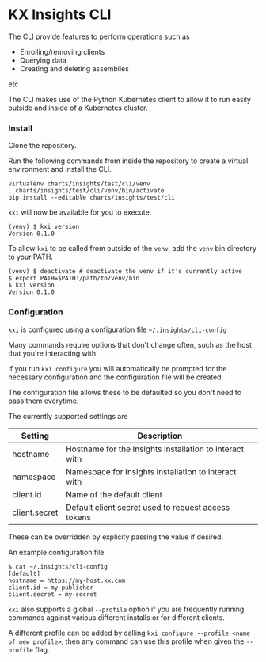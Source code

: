 # KX Insights CLI

The CLI provide features to perform operations such as

* Enrolling/removing clients
* Querying data
* Creating and deleting assemblies

etc

The CLI makes use of the Python Kubernetes client to allow it to run easily outside and inside of a Kubernetes cluster.

### Install

Clone the repository.

Run the following commands from inside the repository to create a virtual environment and install the CLI.

```shell-session
virtualenv charts/insights/test/cli/venv
. charts/insights/test/cli/venv/bin/activate
pip install --editable charts/insights/test/cli
```

`kxi` will now be available for you to execute.

```shell-session
(venv) $ kxi version
Version 0.1.0
```

To allow `kxi` to be called from outside of the `venv`, add the `venv` bin directory to your PATH.

```
(venv) $ deactivate # deactivate the venv if it's currently active
$ export PATH=$PATH:/path/to/venv/bin
$ kxi version
Version 0.1.0
```

### Configuration

`kxi` is configured using a configuration file `~/.insights/cli-config`

Many commands require options that don't change often, such as the host that you're interacting with.

If you run `kxi configure` you will automatically be prompted for the necessary configuration and the configuration file will be created.

The configuration file allows these to be defaulted so you don't need to pass them everytime.

The currently supported settings are

|Setting|Description|
|-------|-----------|
|hostname|Hostname for the Insights installation to interact with|
|namespace|Namespace for Insights installation to interact with|
|client.id|Name of the default client|
|client.secret|Default client secret used to request access tokens|

These can be overridden by explicity passing the value if desired.

An example configuration file

```shell-session
$ cat ~/.insights/cli-config
[default]
hostname = https://my-host.kx.com
client.id = my-publisher
client.secret = my-secret
```

`kxi` also supports a global `--profile` option if you are frequently running commands against various different installs or for different clients.

A different profile can be added by calling `kxi configure --profile <name of new profile>`, then any command can use this profile when given the `--profile` flag.

